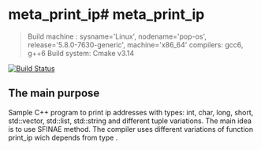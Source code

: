 # meta_print_ip# meta_print_ip
> Build machine : sysname='Linux', nodename='pop-os', release='5.8.0-7630-generic', machine='x86_64'
> compilers: gcc6, g++6
> Build system: Cmake v3.14

[![Build Status](https://travis-ci.org/DimKush/meta_print_ip.svg?branch=main)](https://travis-ci.org/github/DimKush/meta_print_ip)

## The main purpose

Sample C++ program to print ip addresses with types: int, char, long, short, std::vector<int>, std::list<int>, std::string and different tuple variations. The main idea is to use SFINAE method. The compiler uses different variations of function print_ip wich depends from type .
